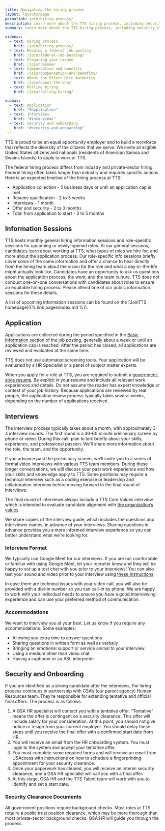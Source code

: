 ```yaml
---
title: Navigating the hiring process
layout: layouts/page
permalink: join/hiring-process/
description: Learn more about the TTS hiring process, including security clearances, onboarding, and hiring authorities.
summary: Learn more about the TTS hiring process, including security clearances, onboarding, and hiring authorities.

sidenav:
  - text: Hiring process
    href: /join/hiring-process/
  - text: Reading a federal job posting
    href: /join/federal-job-posting/
  - text: Preparing your resume
    href: /join/resume/
  - text: Compensation and benefits
    href: /join/compensation-and-benefits/
  - text: About the Direct Hire Authority
    href: /join/about-the-dha/
  - text: Rolling hiring
    href: /join/rolling-hiring/

subnav:
  - text: Application
    href: "#application"
  - text: Interviews
    href: "#interviews"
  - text: Security and onboarding
    href: "#security-and-onboarding"
---
```


TTS is proud to be an equal opportunity employer and to build a workforce that reflects the diversity of the citizens that we serve. We invite all eligible United States citizens and nationals (residents of American Samoa and Swains Islands) to apply to work at TTS. 

The federal hiring process differs from industry and private-sector hiring. Federal hiring often takes longer than industry and requires specific actions. Here is an expected timeline of the hiring process at TTS:

- Application collection - 5 business days or until an application cap is met
- Resume qualification - 2 to 3 weeks
- Interviews - 1 month
- Offer and security - 2 to 3 months
- Total from application to start - 3 to 5 months

## Information Sessions

TTS hosts monthly general hiring information sessions and role-specific sessions for upcoming or newly-opened roles. At our general sessions, candidates learn about working at TTS, what types of roles we hire for, and more about the application process. Our role-specific info sessions briefly cover some of the same information and offer a chance to hear directly from the hiring team about the vision for the role and what a day-in-the-life might actually look like. Candidates have an opportunity  to ask us questions about the application process, the work, and the team culture. 
TTS does not conduct one-on-one conversations with candidates about roles to ensure an equitable hiring process. Please attend one of our public information sessions for these details.

A list of upcoming information sessions can be found on the [JoinTTS
homepage]({% link pages/index.md %}).

## Application

Applications are collected during the period specified in the [Basic Information section](https://join.tts.gsa.gov/federal-job-posting/#basic-information/) of the job posting, generally about a week or until an application cap is reached. After the period has closed, all applications are reviewed and evaluated  at the same time.

TTS does not use automated screening tools. Your application will be evaluated by a HR Specialist or a panel of subject matter experts. 

When you apply for a role at TTS, you are required to submit a [government-style resume](https://join.tts.gsa.gov/resume/). Be explicit in your resume and include all relevant work experiences and details. Do not assume the reader has expert knowledge or context of your job history. Because applications are reviewed by real people, the application review process typically takes several weeks, depending on the number of applications received.

## Interviews

The interview process typically takes about a month, with approximately 3-4 interview rounds. The first round is a 30-60 minute preliminary screen by phone or video. During this call, plan to talk briefly about your skills, experience, and professional passion. We’ll share more information about the role, the team, and the opportunity.

If you advance past the preliminary screen, we’ll invite you to a series of formal video interviews with various TTS team members. During these longer conversations, we will discuss your past work experience and how your skills and knowledge apply to TTS. Some positions may require a technical interview such as a coding exercise or leadership and collaboration interview before moving forward to the final round of interviews. 

The final round of interviews always include a TTS Core Values interview which is intended to evaluate candidate alignment with [the organization’s values](https://handbook.tts.gsa.gov/about-us/tts-history/#our-values).

We share copies of the interview guide, which includes the questions and interviewer names, in advance of your interviews. Sharing questions in advance provides you a more informed interview experience so you can better understand what we’re looking for. 


### Interview Format

We typically use Google Meet for our interviews. If you are not comfortable or familiar with using Google Meet, let your recruiter know and they will be happy to set up a test chat with you prior to your interviews! You can also test your sound and video prior to your interview using [these instructions](https://support.google.com/meet/answer/10409699?hl=en).

In case there are technical issues with your video call, you will also be provided with a dial-in number so you can call-in by phone.
We are happy to work with your individual needs to ensure you have a good interviewing experience and can use your preferred method of communication.


### Accommodations

We want to interview you at your best. Let us know if you require  any accommodations. Some examples:

- Allowing you extra time to answer questions
- Sharing questions in written form as well as verbally
- Bringing an emotional support or service animal to your interview
- Using a medium other than video chat
- Having a captioner or an ASL interpreter

## Security and Onboarding

If you are identified as a strong candidate after the interviews, the hiring process continues in partnership with GSA’s (our parent agency) Human Resources team. They’re responsible for extending tentative and official final offers. The process is as follows:
1. A GSA HR specialist will contact you with a tentative offer. “Tentative” means the offer is contingent on a security clearance. This offer will include salary for your consideration. At this point, you should not give notice or resign from your current employer. You should delay these steps until you receive the final offer with a confirmed start date from HR.
2. You will receive an email from the HR onboarding system. You must login to the system and accept your tentative offer.
3. You must complete some required forms and will receive an email from USAccess with instructions on how to schedule a fingerprinting appointment for your security clearance.
4. Once your paperwork has cleared, you will receive an interim security clearance, and a GSA HR specialist will call you with a final offer.
5. At this stage, GSA HR and the TTS Talent team will work with you to identify and set a start date.

### Security Clearance Documents

All government positions require background checks. Most roles at TTS require a public trust position clearance, which may be more thorough than most private-sector background checks. GSA HR will guide you through the process.